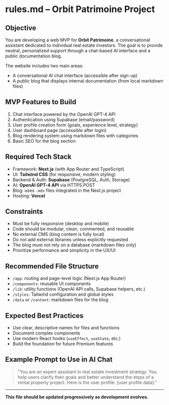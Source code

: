 # rules.md – Orbit Patrimoine Project

## Objective
You are developing a web MVP for **Orbit Patrimoine**, a conversational assistant dedicated to individual real estate investors. The goal is to provide neutral, personalized support through a chat-based AI interface and a public documentation blog.

The website includes two main areas:
- A conversational AI chat interface (accessible after sign-up)
- A public blog that displays internal documentation (from local markdown files)

## MVP Features to Build
1. Chat interface powered by the OpenAI GPT-4 API
2. Authentication using Supabase (email/password)
3. User profile creation form (goals, experience level, strategy)
4. User dashboard page (accessible after login)
5. Blog rendering system using markdown files with categories
6. Basic SEO for the blog section

## Required Tech Stack
- Framework: **Next.js** (with App Router and TypeScript)
- UI: **Tailwind CSS** (for responsive, modern styling)
- Backend & Auth: **Supabase** (PostgreSQL, Auth, Storage)
- AI: **OpenAI GPT-4 API** via HTTPS POST
- Blog: uses `.mdx` files integrated in the Next.js project
- Hosting: **Vercel**

## Constraints
- Must be fully responsive (desktop and mobile)
- Code should be modular, clean, commented, and reusable
- No external CMS (blog content is fully local)
- Do not add external libraries unless explicitly requested
- The blog must not rely on a database (markdown files only)
- Prioritize performance and simplicity in the UX/UI

## Recommended File Structure
- `/app`: routing and page-level logic (Next.js App Router)
- `/components`: reusable UI components
- `/lib`: utility functions (OpenAI API calls, Supabase helpers, etc.)
- `/styles`: Tailwind configuration and global styles
- `/data` or `/content`: markdown files for the blog

## Expected Best Practices
- Use clear, descriptive names for files and functions
- Document complex components
- Use modern React hooks (`useEffect`, `useState`, etc.)
- Build the foundation for future Premium features

## Example Prompt to Use in AI Chat
> "You are an expert assistant in real estate investment strategy. You help users clarify their goals and better understand the steps of a rental property project. Here is the user profile: [user profile data]."

---

**This file should be updated progressively as development evolves.**